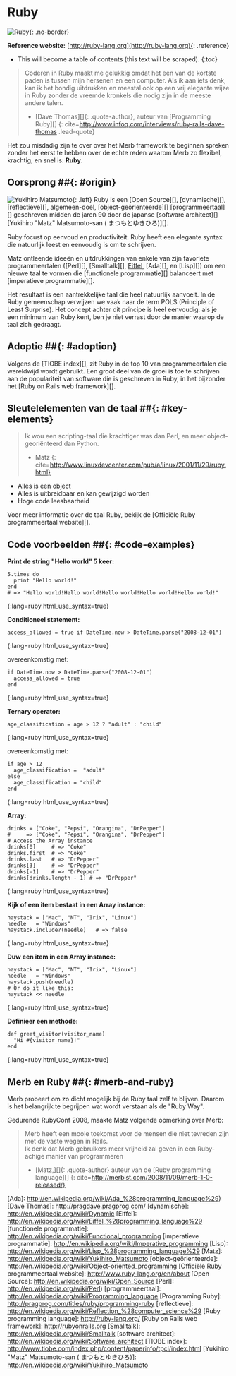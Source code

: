# Ruby

![Ruby](/images/ruby-header.gif){: .no-border}

**Reference website:** 
[http://ruby-lang.org](http://ruby-lang.org){: .reference}

* This will become a table of contents (this text will be scraped).
{:toc}

> Coderen in Ruby maakt me gelukkig omdat het een van de kortste paden is 
> tussen mijn hersenen en een computer. 
> Als ik aan iets denk, kan ik het bondig uitdrukken 
> en meestal ook op een vrij elegante wijze in Ruby 
> zonder de vreemde kronkels 
> die nodig zijn in de meeste andere talen.
> - [Dave Thomas][]{: .quote-author}, auteur van [Programming Ruby][]
{: cite=http://www.infoq.com/interviews/ruby-rails-dave-thomas .lead-quote}

Het zou misdadig zijn te over over het Merb framework te beginnen spreken 
zonder het eerst te hebben over de echte reden waarom Merb 
zo flexibel, krachtig, en snel is: **Ruby**.

## Oorsprong ##{: #origin}
![Yukihiro Matsumoto](/images/Yukihiro_Matsumoto.jpg){: .left}
Ruby is een [Open Source][], [dynamische][],[reflectieve][], algemeen-doel, 
[object-geörienteerde][] [programmeertaal][] 
geschreven midden de jaren 90 door de japanse [software architect][] [Yukihiro "Matz" Matsumoto-san ( まつもとゆきひろ)][].

Ruby focust op eenvoud en productiviteit. 
Ruby heeft een elegante syntax die natuurlijk leest en eenvoudig is om te schrijven.

Matz ontleende ideeën en uitdrukkingen van enkele van zijn favoriete programmeertalen ([Perl][], [Smalltalk][], [Eiffel](http://en.wikipedia.org/wiki/Eiffel_%28programming_language%29), [Ada][], en [Lisp][]) 
om een nieuwe taal te vormen 
die [functionele programmatie][] balanceert met [imperatieve programmatie][].

Het resultaat is een aantrekkelijke taal die heel natuurlijk aanvoelt. 
In de Ruby gemeenschap 
verwijzen we vaak naar de term POLS (Principle of Least Surprise). 
Het concept achter dit principe is heel eenvoudig: 
als je een minimum van Ruby kent, 
ben je niet verrast door de manier waarop de taal zich gedraagt.

## Adoptie ##{: #adoption}
Volgens de [TIOBE index][], 
zit Ruby in de top 10 van programmeertalen die wereldwijd wordt gebruikt. 
Een groot deel van de groei is toe te schrijven aan de populariteit van software 
die is geschreven in Ruby, in het bijzonder het [Ruby on Rails web framework][].

## Sleutelelementen van de taal ##{: #key-elements}

> Ik wou een scripting-taal die krachtiger was dan Perl, 
> en meer object-georiënteerd dan Python.
> - Matz
{: cite=http://www.linuxdevcenter.com/pub/a/linux/2001/11/29/ruby.html}

* Alles is een object
* Alles is uitbreidbaar en kan gewijzigd worden
* Hoge code leesbaarheid

Voor meer informatie over de taal Ruby, 
bekijk de [Officiële Ruby programmeertaal website][].

## Code voorbeelden ##{: #code-examples}

**Print de string "Hello world" 5 keer:**

    5.times do
      print "Hello world!"
    end
    # => "Hello world!Hello world!Hello world!Hello world!Hello world!"
{:lang=ruby html_use_syntax=true}

**Conditioneel statement:**

	access_allowed = true if DateTime.now > DateTime.parse("2008-12-01")
{:lang=ruby html_use_syntax=true}

overeenkomstig met:

    if DateTime.now > DateTime.parse("2008-12-01")
      access_allowed = true
    end
{:lang=ruby html_use_syntax=true}

**Ternary operator:**

    age_classification = age > 12 ? "adult" : "child"
{:lang=ruby html_use_syntax=true}

overeenkomstig met:

    if age > 12
      age_classification =  "adult"
    else
      age_classification = "child"
    end
{:lang=ruby html_use_syntax=true}

**Array:**

	drinks = ["Coke", "Pepsi", "Orangina", "DrPepper"]
	#     => ["Coke", "Pepsi", "Orangina", "DrPepper"]
	# Access the Array instance
	drinks[0]     # => "Coke"
	drinks.first  # => "Coke"
	drinks.last   # => "DrPepper"
	drinks[3]     # => "DrPepper"
	drinks[-1]    # => "DrPepper"
	drinks[drinks.length - 1] # => "DrPepper"
{:lang=ruby html_use_syntax=true}


**Kijk of een item bestaat in een Array instance:**

	haystack = ["Mac", "NT", "Irix", "Linux"]
	needle   = "Windows"
	haystack.include?(needle)	# => false
{:lang=ruby html_use_syntax=true}

**Duw een item in een Array instance:**

	haystack = ["Mac", "NT", "Irix", "Linux"]
	needle   = "Windows"
	haystack.push(needle)
	# Or do it like this:
	haystack << needle
{:lang=ruby html_use_syntax=true}

**Definieer een methode:**

    def greet_visitor(visitor_name)
      "Hi #{visitor_name}!"
    end
{:lang=ruby html_use_syntax=true}

## Merb en Ruby ##{: #merb-and-ruby}

Merb probeert om zo dicht mogelijk bij de Ruby taal zelf te blijven. 
Daarom is het belangrijk te begrijpen wat wordt verstaan als de "Ruby Way".

Gedurende RubyConf 2008, maakte Matz volgende opmerking over Merb:

> Merb heeft een mooie toekomst voor de mensen die niet tevreden zijn 
> met de vaste wegen in Rails.  
> Ik denk dat Merb gebruikers meer vrijheid zal geven 
> in een Ruby-achige manier van programmeren
> - [Matz,][]{: .quote-author} auteur van de [Ruby programming language][]
{: cite=http://merbist.com/2008/11/09/merb-1-0-released/}


<!-- Links -->
[Ada]:                  http://en.wikipedia.org/wiki/Ada_%28programming_language%29)
[Dave Thomas]:          http://pragdave.pragprog.com/
[dynamische]:           http://en.wikipedia.org/wiki/Dynamic
[Eiffel]:               http://en.wikipedia.org/wiki/Eiffel_%28programming_language%29
[functionele programmatie]: http://en.wikipedia.org/wiki/Functional_programming
[imperatieve programmatie]: http://en.wikipedia.org/wiki/Imperative_programming
[Lisp]:                 http://en.wikipedia.org/wiki/Lisp_%28programming_language%29
[Matz]:                 http://en.wikipedia.org/wiki/Yukihiro_Matsumoto
[object-geörienteerde]: http://en.wikipedia.org/wiki/Object-oriented_programming
[Officiële Ruby programmeertaal website]: http://www.ruby-lang.org/en/about
[Open Source]:          http://en.wikipedia.org/wiki/Open_Source
[Perl]:                 http://en.wikipedia.org/wiki/Perl)
[programmeertaal]:      http://en.wikipedia.org/wiki/Programming_language
[Programming Ruby]:     http://pragprog.com/titles/ruby/programming-ruby
[reflectieve]:          http://en.wikipedia.org/wiki/Reflection_%28computer_science%29
[Ruby programming language]: http://ruby-lang.org/
[Ruby on Rails web framework]: http://rubyonrails.org
[Smalltalk]:            http://en.wikipedia.org/wiki/Smalltalk
[software architect]:   http://en.wikipedia.org/wiki/Software_architect
[TIOBE index]:          http://www.tiobe.com/index.php/content/paperinfo/tpci/index.html
[Yukihiro "Matz" Matsumoto-san ( まつもとゆきひろ)]:  http://en.wikipedia.org/wiki/Yukihiro_Matsumoto
